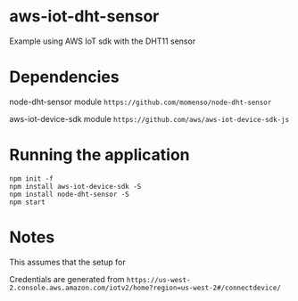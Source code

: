 # aws-iot-dht-sensor
Example using AWS IoT sdk with the DHT11 sensor

# Dependencies
node-dht-sensor module
`https://github.com/momenso/node-dht-sensor`

aws-iot-device-sdk module
`https://github.com/aws/aws-iot-device-sdk-js`

# Running the application

```
npm init -f
npm install aws-iot-device-sdk -S
npm install node-dht-sensor -S
npm start
```

# Notes
This assumes that the setup for 

Credentials are generated from `https://us-west-2.console.aws.amazon.com/iotv2/home?region=us-west-2#/connectdevice/`